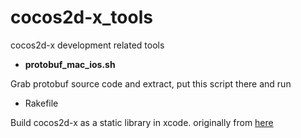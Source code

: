 # cocos2d-x_tools
cocos2d-x development related tools

* **protobuf\_mac\_ios.sh**

Grab protobuf source code and extract, put this script there and run

* Rakefile

Build cocos2d-x as a static library in xcode. originally from [here](http://fstoke.me/blog/?p=4067)
